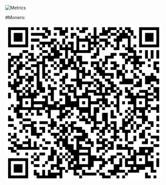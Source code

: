 ![Metrics](https://raw.githubusercontent.com/D7x8/D7x8/main/github-metrics.svg)

#Monero:

<img alt="88B1U7JGPCMCcrK9oXJdz83ZVxcScxRffeRh2A8kCLSPL2r9BrPbww7FFnfND7v5MR2soq9ibY46xXVKPDKYXyzQNvJAoDh" src="https://github.com/Cyber-Dylan/Cyber-Dylan/blob/main/img/qrcode.png">
